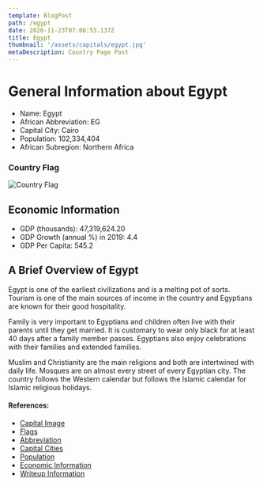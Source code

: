 ```yaml
---
template: BlogPost
path: /egypt
date: 2020-11-23T07:08:53.137Z
title: Egypt
thumbnail: '/assets/capitals/egypt.jpg'
metaDescription: Country Page Post
---
```


# General Information about Egypt

- Name: Egypt
- African Abbreviation: EG
- Capital City: Cairo
- Population: 102,334,404
- African Subregion: Northern Africa

### Country Flag
![Country Flag](https://raw.githubusercontent.com/hjnilsson/country-flags/master/png1000px/eg.png)

## Economic Information
 - GDP (thousands): 47,319,624.20
 - GDP Growth (annual %) in 2019: 4.4
 - GDP Per Capita: 545.2

## A Brief Overview of Egypt
Egypt is one of the earliest civilizations and is a melting pot of sorts. Tourism is one of the main sources of income in the country and Egyptians are known for their good hospitality.

Family is very important to Egyptians and children often live with their parents until they get married. It is customary to wear only black for at least 40 days after a family member passes. Egyptians also enjoy celebrations with their families and extended families.

Muslim and Christianity are the main religions and both are intertwined with daily life. Mosques are on almost every street of every Egyptian city. The country follows the Western calendar but follows the Islamic calendar for Islamic religious holidays.

#### References:
- [Capital Image](https://www.nationsonline.org/gallery/Egypt/Cairo-River-Nile-Egypt.jpg)
- [Flags](https://github.com/hjnilsson/country-flags)
- [Abbreviation](https://planetarynames.wr.usgs.gov/Abbreviations)
- [Capital Cities](https://www.nationsonline.org/oneworld/capitals_africa.htm)
- [Population](https://www.worldometers.info/population/countries-in-africa-by-population/)
- [Economic Information](https://data.worldbank.org/)
- [Writeup Information](https://www.globalizationpartners.com/2017/01/17/traditions-and-cultures-of-egypt/)
